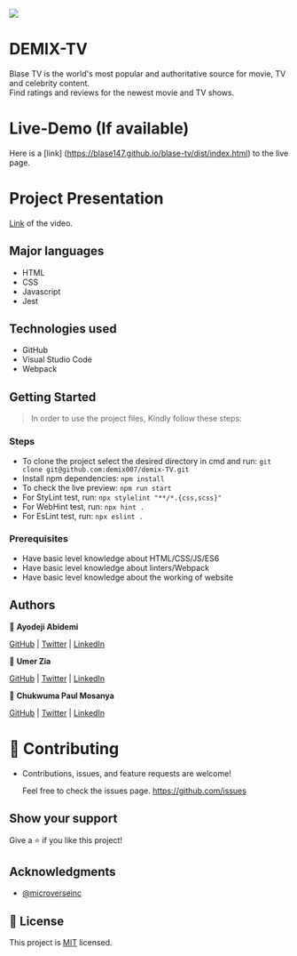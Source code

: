 ![](https://img.shields.io/badge/Microverse-blueviolet)

# DEMIX-TV

Blase TV is the world's most popular and authoritative source for movie, TV and celebrity content. <br>Find ratings and reviews for the newest movie and TV shows.

# Live-Demo (If available)

Here is a [link] (https://blase147.github.io/blase-tv/dist/index.html) to the live page.

# Project Presentation
[Link](https://drive.google.com/file/d/1WV3Tpaqe5hd5-PlzI4sOG1bVk6YtHAzU/view?usp=share_link) of the video.

## Major languages 
- HTML 
- CSS
- Javascript
- Jest

## Technologies used 
- GitHub 
- Visual Studio Code 
- Webpack

## Getting Started

> In order to use the project files, Kindly follow these steps:

### Steps

- To clone the project select the desired directory in cmd and run: `git clone git@github.com:demix007/demix-TV.git`
- Install npm dependencies: `npm install`
- To check the live preview: `npm run start`
- For StyLint test, run: `npx stylelint "**/*.{css,scss}"`
- For WebHint test, run: `npx hint .`
- For EsLint test, run: `npx eslint .`

### Prerequisites

- Have basic level knowledge about HTML/CSS/JS/ES6
- Have basic level knowledge about linters/Webpack
- Have basic level knowledge about the working of website


## Authors

👤 **Ayodeji Abidemi**

[GitHub](https://github.com/demix007) | [Twitter](https://twitter.com/dat_dope_demix) | [LinkedIn](https://linkedin.com/in/ayodeji-abidemi-b76935218)

👤 **Umer Zia**

[GitHub](https://github.com/UmerZia) | [Twitter](https://twitter.com/ChukwumaMosanya) | [LinkedIn](https://linkedin.com/in/umer-zia-30906a183/)

👤 **Chukwuma Paul Mosanya**

[GitHub](https://github.com/blase147) | [Twitter](https://twitter.com/DevUmerZia) | [LinkedIn](https://www.linkedin.com/in/chukwuma-mosanya-34645388)

# 🤝 Contributing

- Contributions, issues, and feature requests are welcome!

  Feel free to check the issues page. https://github.com/issues

## Show your support

Give a ⭐️ if you like this project!

## Acknowledgments

- [@microverseinc](https://github.com/microverseinc) 



## 📝 License

This project is [MIT](https://github.com/blase147/blase-tv/blob/feature/license) licensed.